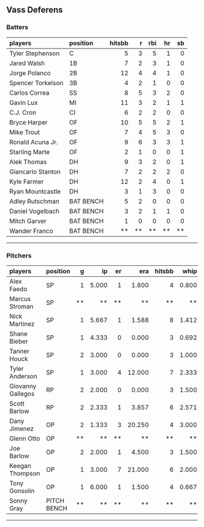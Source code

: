 ## Vass Deferens

### Batters

 
|players           |position  | hitsbb|  r| rbi| hr| sb| 
|:-----------------|:---------|------:|--:|---:|--:|--:| 
|Tyler Stephenson  |C         |      5|  3|   5|  1|  0| 
|Jared Walsh       |1B        |      7|  2|   3|  1|  0| 
|Jorge Polanco     |2B        |     12|  4|   4|  1|  0| 
|Spencer Torkelson |3B        |      4|  2|   1|  0|  0| 
|Carlos Correa     |SS        |      8|  5|   3|  2|  0| 
|Gavin Lux         |MI        |     11|  3|   2|  1|  1| 
|C.J. Cron         |CI        |      6|  2|   2|  0|  0| 
|Bryce Harper      |OF        |     10|  5|   5|  2|  1| 
|Mike Trout        |OF        |      7|  4|   5|  3|  0| 
|Ronald Acuna Jr.  |OF        |      9|  6|   3|  3|  1| 
|Starling Marte    |OF        |      2|  1|   0|  0|  1| 
|Alek Thomas       |DH        |      9|  3|   2|  0|  1| 
|Giancarlo Stanton |DH        |      7|  2|   2|  2|  0| 
|Kyle Farmer       |DH        |     12|  2|   4|  0|  1| 
|Ryan Mountcastle  |DH        |      3|  1|   3|  0|  0| 
|Adley Rutschman   |BAT BENCH |      5|  2|   0|  0|  0| 
|Daniel Vogelbach  |BAT BENCH |      3|  2|   1|  1|  0| 
|Mitch Garver      |BAT BENCH |      1|  0|   0|  0|  0| 
|Wander Franco     |BAT BENCH |     **| **|  **| **| **| 


* * *

### Pitchers

 
|players           |position    |  g|    ip| er|    era| hitsbb|  whip| so|  w| sv| 
|:-----------------|:-----------|--:|-----:|--:|------:|------:|-----:|--:|--:|--:| 
|Alex Faedo        |SP          |  1| 5.000|  1|  1.800|      4| 0.800|  7|  0|  0| 
|Marcus Stroman    |SP          | **|    **| **|     **|     **|    **| **| **| **| 
|Nick Martinez     |SP          |  1| 5.667|  1|  1.588|      8| 1.412|  9|  0|  0| 
|Shane Bieber      |SP          |  1| 4.333|  0|  0.000|      3| 0.692|  6|  0|  0| 
|Tanner Houck      |SP          |  2| 3.000|  0|  0.000|      3| 1.000|  5|  1|  1| 
|Tyler Anderson    |SP          |  1| 3.000|  4| 12.000|      7| 2.333|  2|  0|  0| 
|Giovanny Gallegos |RP          |  2| 2.000|  0|  0.000|      3| 1.500|  2|  0|  0| 
|Scott Barlow      |RP          |  2| 2.333|  1|  3.857|      6| 2.571|  1|  0|  1| 
|Dany Jimenez      |OP          |  2| 1.333|  3| 20.250|      4| 3.000|  0|  0|  0| 
|Glenn Otto        |OP          | **|    **| **|     **|     **|    **| **| **| **| 
|Joe Barlow        |OP          |  2| 2.000|  1|  4.500|      3| 1.500|  0|  0|  1| 
|Keegan Thompson   |OP          |  1| 3.000|  7| 21.000|      6| 2.000|  1|  0|  0| 
|Tony Gonsolin     |OP          |  1| 6.000|  1|  1.500|      4| 0.667|  5|  1|  0| 
|Sonny Gray        |PITCH BENCH | **|    **| **|     **|     **|    **| **| **| **| 


* * *


